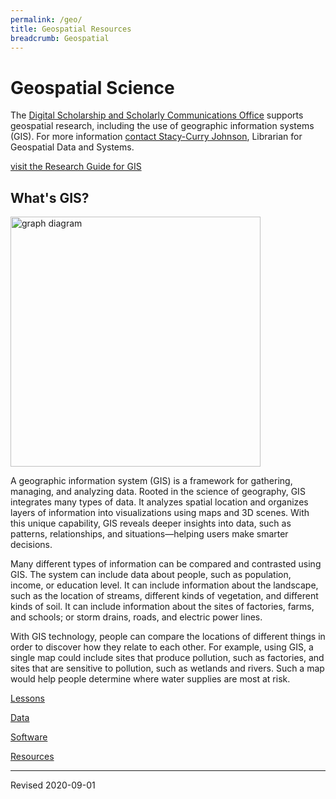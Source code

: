 ```yaml
---
permalink: /geo/
title: Geospatial Resources
breadcrumb: Geospatial
---
```


# Geospatial Science

The [Digital Scholarship and Scholarly Communications Office](https://www.library.vanderbilt.edu/scholarly/) supports geospatial research, including the use of geographic information systems (GIS).  For more information [contact Stacy-Curry Johnson](mailto:stacy.e.curry@vanderbilt.edu), Librarian for Geospatial Data and Systems.

[visit the Research Guide for GIS](http://researchguides.library.vanderbilt.edu/content.php?pid=45375&sid=3244601)

## What's GIS?
<img src="https://images.app.goo.gl/adS4AJzhsbhQ1UFB8" alt = "graph diagram" style="width:400px" /><br/>

A geographic information system (GIS) is a framework for gathering, managing, and analyzing data. Rooted in the science of geography, GIS integrates many types of data. It analyzes spatial location and organizes layers of information into visualizations using maps and 3D scenes. ​With this unique capability, GIS reveals deeper insights into data, such as patterns, relationships, and situations—helping users make smarter decisions.

Many different types of information can be compared and contrasted using GIS. The system can include data about people, such as population, income, or education level. It can include information about the landscape, such as the location of streams, different kinds of vegetation, and different kinds of soil. It can include information about the sites of factories, farms, and schools; or storm drains, roads, and electric power lines.

With GIS technology, people can compare the locations of different things in order to discover how they relate to each other. For example, using GIS, a single map could include sites that produce pollution, such as factories, and sites that are sensitive to pollution, such as wetlands and rivers. Such a map would help people determine where water supplies are most at risk.

[Lessons](lessons/)

[Data](Data/)

[Software](Software/)

[Resources](Resources/)


----
Revised 2020-09-01

